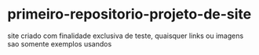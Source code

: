 # primeiro-repositorio-projeto-de-site
 site criado com finalidade exclusiva de teste, quaisquer links ou imagens sao somente exemplos usandos 

